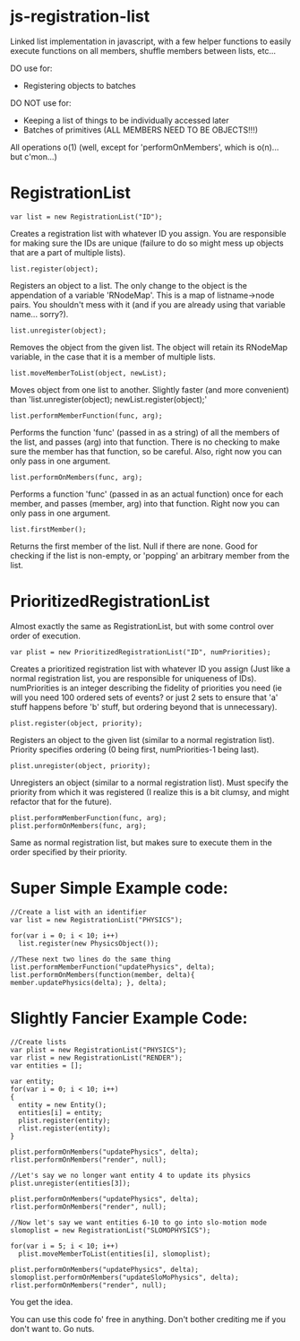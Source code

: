 js-registration-list
====================

Linked list implementation in javascript, with a few helper functions to easily execute functions on all members, shuffle members between lists, etc...

DO use for:
- Registering objects to batches

DO NOT use for:
- Keeping a list of things to be individually accessed later
- Batches of primitives (ALL MEMBERS NEED TO BE OBJECTS!!!)

All operations o(1) (well, except for 'performOnMembers', which is o(n)... but c'mon...)

RegistrationList
================

    var list = new RegistrationList("ID");

Creates a registration list with whatever ID you assign. You are responsible for making sure the IDs are unique (failure to do so might mess up objects that are a part of multiple lists).

    list.register(object);

Registers an object to a list. The only change to the object is the appendation of a variable 'RNodeMap'. This is a map of listname->node pairs. You shouldn't mess with it (and if you are already using that variable name... sorry?).

    list.unregister(object);

Removes the object from the given list. The object will retain its RNodeMap variable, in the case that it is a member of multiple lists.

    list.moveMemberToList(object, newList);

Moves object from one list to another. Slightly faster (and more convenient) than 'list.unregister(object); newList.register(object);'

    list.performMemberFunction(func, arg);

Performs the function 'func' (passed in as a string) of all the members of the list, and passes (arg) into that function. There is no checking to make sure the member has that function, so be careful. Also, right now you can only pass in one argument. 

    list.performOnMembers(func, arg);

Performs a function 'func' (passed in as an actual function) once for each member, and passes (member, arg) into that function. Right now you can only pass in one argument.

    list.firstMember();

Returns the first member of the list. Null if there are none. Good for checking if the list is non-empty, or 'popping' an arbitrary member from the list.

PrioritizedRegistrationList
===========================

Almost exactly the same as RegistrationList, but with some control over order of execution.

    var plist = new PrioritizedRegistrationList("ID", numPriorities);

Creates a prioritized registration list with whatever ID you assign (Just like a normal registration list, you are responsible for uniqueness of IDs). numPriorities is an integer describing the fidelity of priorities you need (ie will you need 100 ordered sets of events? or just 2 sets to ensure that 'a' stuff happens before 'b' stuff, but ordering beyond that is unnecessary).

    plist.register(object, priority);

Registers an object to the given list (similar to a normal registration list). Priority specifies ordering (0 being first, numPriorities-1 being last).

    plist.unregister(object, priority);

Unregisters an object (similar to a normal registration list). Must specify the priority from which it was registered (I realize this is a bit clumsy, and might refactor that for the future).

    plist.performMemberFunction(func, arg);
    plist.performOnMembers(func, arg);

Same as normal registration list, but makes sure to execute them in the order specified by their priority.


Super Simple Example code:
==========================

    //Create a list with an identifier
    var list = new RegistrationList("PHYSICS");

    for(var i = 0; i < 10; i++)
      list.register(new PhysicsObject());

    //These next two lines do the same thing
    list.performMemberFunction("updatePhysics", delta);
    list.performOnMembers(function(member, delta){ member.updatePhysics(delta); }, delta);

Slightly Fancier Example Code:
==============================

    //Create lists
    var plist = new RegistrationList("PHYSICS");
    var rlist = new RegistrationList("RENDER");
    var entities = [];
    
    var entity;
    for(var i = 0; i < 10; i++)
    {
      entity = new Entity();
      entities[i] = entity;
      plist.register(entity);
      rlist.register(entity);
    }
    
    plist.performOnMembers("updatePhysics", delta);
    rlist.performOnMembers("render", null);
    
    //Let's say we no longer want entity 4 to update its physics
    plist.unregister(entities[3]);
    
    plist.performOnMembers("updatePhysics", delta);
    rlist.performOnMembers("render", null);
    
    //Now let's say we want entities 6-10 to go into slo-motion mode
    slomoplist = new RegistrationList("SLOMOPHYSICS");
    
    for(var i = 5; i < 10; i++)
      plist.moveMemberToList(entities[i], slomoplist);
      
    plist.performOnMembers("updatePhysics", delta);
    slomoplist.performOnMembers("updateSloMoPhysics", delta);
    rlist.performOnMembers("render", null);
    
    
You get the idea.

You can use this code fo' free in anything. Don't bother crediting me if you don't want to. Go nuts.

